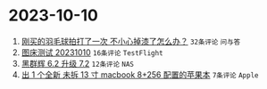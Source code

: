 # 2023-10-10

1. [刚买的羽毛球拍打了一次 不小心掉漆了怎么办？](https://www.v2ex.com/t/980465) `32条评论` `问与答`
1. [图床测试 20231010](https://www.v2ex.com/t/980472) `16条评论` `TestFlight`
1. [黑群辉 6.2 升级 7.2](https://www.v2ex.com/t/980464) `12条评论` `NAS`
1. [出 1 个全新 未拆 13 寸 macbook 8+256 配置的苹果本](https://www.v2ex.com/t/980468) `7条评论` `Apple`
